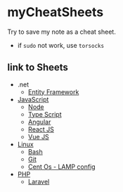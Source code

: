 # myCheatSheets

Try to save my note as a cheat sheet.

* if `sudo` not work, use `torsocks`

## link to Sheets

* .net
  * [Entity Framework](./.net/EntityFramework.md)
* [JavaScript](./JavaScript/)
  * [Node](./JavaScript/Node.md)
  * [Type Script](./JavaScript/TypeScript.md)
  * [Angular](./JavaScript/Angular.md)
  * [React JS](./JavaScript/ReactJs.md)
  * [Vue JS](./JavaScript/VueJs.md)
* [Linux](./Linux/)
  * [Bash](./Linux/bash.md)
  * [Git](./Linux/git.md)
  * [Cent Os - LAMP config](./Linux/CentOs-LAMP.md)
* [PHP](./PHP/)
  * [Laravel](./PHP/Laravel.md)